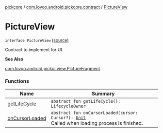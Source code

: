 [pickcore](../../index.md) / [com.lovoo.android.pickcore.contract](../index.md) / [PictureView](./index.md)

# PictureView

`interface PictureView` [(source)](https://github.com/lovoo/android-pickpic/blob/master/pickcore/src/main/kotlin/com/lovoo/android/pickcore/contract/PictureView.kt#L11)

Contract to implement for UI.

**See Also**

[com.lovoo.android.pickui.view.PictureFragment](#)

### Functions

| Name | Summary |
|---|---|
| [getLifeCycle](get-life-cycle.md) | `abstract fun getLifeCycle(): LifecycleOwner` |
| [onCursorLoaded](on-cursor-loaded.md) | `abstract fun onCursorLoaded(cursor: Cursor?): `[`Unit`](https://kotlinlang.org/api/latest/jvm/stdlib/kotlin/-unit/index.html)<br>Called when loading process is finished. |
